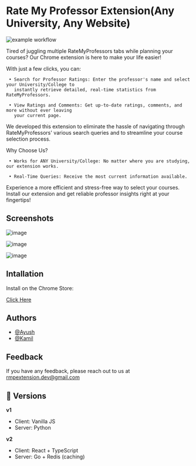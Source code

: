 
# Rate My Professor Extension(Any University, Any Website)

![example workflow](https://github.com/ayush-shah12/RMP-Insights-Full-Stack-Search-Platform/actions/workflows/all-jobs.yml/badge.svg)


Tired of juggling multiple RateMyProfessors tabs while planning your courses? Our Chrome extension is here to make your life easier!

With just a few clicks, you can:
     
     • Search for Professor Ratings: Enter the professor's name and select your University/College to
       instantly retrieve detailed, real-time statistics from RateMyProfessors.

     • View Ratings and Comments: Get up-to-date ratings, comments, and more without ever leaving
       your current page.

We developed this extension to eliminate the hassle of navigating through RateMyProfessors' various search queries and to streamline your course selection process.

Why Choose Us?
     
     • Works for ANY University/College: No matter where you are studying, our extension works.

     • Real-Time Queries: Receive the most current information available.

Experience a more efficient and stress-free way to select your courses. Install our extension and get reliable professor insights right at your fingertips!



## Screenshots

![image](https://github.com/user-attachments/assets/81ab3829-96e8-4acf-b38f-630a7fdcad6b)

![image](https://github.com/user-attachments/assets/7d1639e7-f463-4a28-ae7e-bfbe3dee6d1c)

![image](https://github.com/user-attachments/assets/a55f6a20-59cd-4177-925d-a0633532b9cb)


## Intallation

Install on the Chrome Store:

[Click Here](https://chromewebstore.google.com/detail/rate-my-professor-extensi/alhijcehgndilnnedijemckkcpnnjolb)


## Authors

- [@Ayush](https://www.github.com/ayush-shah12)
- [@Kamil](https://www.github.com/KamilWoskowiak)


## Feedback

If you have any feedback, please reach out to us at rmpextension.dev@gmail.com


## 🔁 Versions

**v1**
- Client: Vanilla JS
- Server: Python

**v2**
- Client: React + TypeScript
- Server: Go + Redis (caching)

